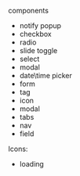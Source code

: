 components
- notify popup
- checkbox
- radio
- slide toggle
- select
- modal
- date\time picker
- form
- tag
- icon
- modal
- tabs
- nav
- field

Icons:
- loading
